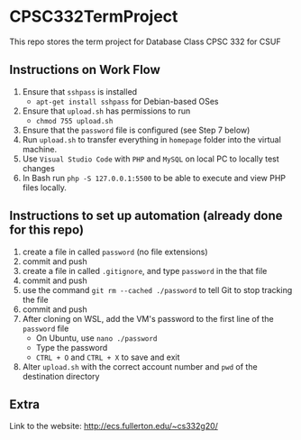 # CPSC332TermProject
This repo stores the term project for Database Class CPSC 332 for CSUF

## Instructions on Work Flow
1) Ensure that `sshpass` is installed
    - `apt-get install sshpass` for Debian-based OSes
2) Ensure that `upload.sh` has permissions to run
    - `chmod 755 upload.sh`
3) Ensure that the `password` file is configured (see Step 7 below)
4) Run `upload.sh` to transfer everything in `homepage` folder into the virtual machine.
5) Use `Visual Studio Code` with `PHP` and `MySQL` on local PC to locally test changes
6) In Bash run `php -S 127.0.0.1:5500` to be able to execute and view PHP files locally.

## Instructions to set up automation (already done for this repo)
1) create a file in called `password` (no file extensions)
2) commit and push
3) create a file in called `.gitignore`, and type `password` in the that file
4) commit and push
5) use the command `git rm --cached ./password` to tell Git to stop tracking the file
6) commit and push
7) After cloning on WSL, add the VM's password to the first line of the `password` file
    - On Ubuntu, use `nano ./password`
    - Type the password
    - `CTRL + O` and `CTRL + X` to save and exit
8) Alter `upload.sh` with the correct account number and `pwd` of the destination directory

## Extra

Link to the website: http://ecs.fullerton.edu/~cs332g20/